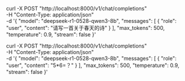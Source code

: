 curl -X POST "http://localhost:8000/v1/chat/completions" \
  -H "Content-Type: application/json" \
  -d '{
    "model": "deepseek-r1-0528-qwen3-8b",
    "messages": [
      {
        "role": "user",
        "content": "请写一首关于春天的诗"
      }
    ],
    "max_tokens": 500,
    "temperature": 0.9,
    "stream": false
  }'



curl -X POST "http://localhost:8000/v1/chat/completions" \
  -H "Content-Type: application/json" \
  -d '{
    "model": "deepseek-r1-0528-qwen3-8b",
    "messages": [
      {
        "role": "user",
        "content": "5*6=？"
      }
    ],
    "max_tokens": 500,
    "temperature": 0.9,
    "stream": false
  }'
